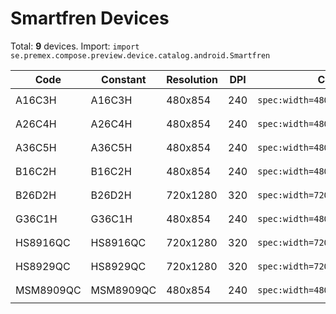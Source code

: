 # Smartfren Devices

Total: **9** devices. Import: `import se.premex.compose.preview.device.catalog.android.Smartfren`

| Code | Constant | Resolution | DPI | Compose Spec | Preview Usage |
|------|----------|------------|-----|-------------|---------------|
| A16C3H | A16C3H | 480x854 | 240 | `spec:width=480px,height=854px,dpi=240` | `@Preview(device = Smartfren.A16C3H)` |
| A26C4H | A26C4H | 480x854 | 240 | `spec:width=480px,height=854px,dpi=240` | `@Preview(device = Smartfren.A26C4H)` |
| A36C5H | A36C5H | 480x854 | 240 | `spec:width=480px,height=854px,dpi=240` | `@Preview(device = Smartfren.A36C5H)` |
| B16C2H | B16C2H | 480x854 | 240 | `spec:width=480px,height=854px,dpi=240` | `@Preview(device = Smartfren.B16C2H)` |
| B26D2H | B26D2H | 720x1280 | 320 | `spec:width=720px,height=1280px,dpi=320` | `@Preview(device = Smartfren.B26D2H)` |
| G36C1H | G36C1H | 480x854 | 240 | `spec:width=480px,height=854px,dpi=240` | `@Preview(device = Smartfren.G36C1H)` |
| HS8916QC | HS8916QC | 720x1280 | 320 | `spec:width=720px,height=1280px,dpi=320` | `@Preview(device = Smartfren.HS8916QC)` |
| HS8929QC | HS8929QC | 720x1280 | 320 | `spec:width=720px,height=1280px,dpi=320` | `@Preview(device = Smartfren.HS8929QC)` |
| MSM8909QC | MSM8909QC | 480x854 | 240 | `spec:width=480px,height=854px,dpi=240` | `@Preview(device = Smartfren.MSM8909QC)` |

<!-- Generated automatically. Do not edit manually. -->
